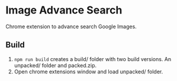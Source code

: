 # Image Advance Search 
Chrome extension to advance search Google Images. 

## Build 
1. `npm run build` creates a build/ folder with two build versions. An unpacked/ folder and packed.zip. 
2. Open chrome extensions window and load unpacked/ folder.
